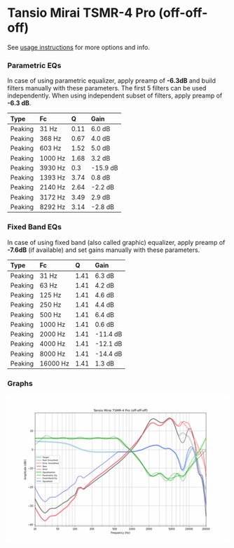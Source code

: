 # Tansio Mirai TSMR-4 Pro (off-off-off)
See [usage instructions](https://github.com/jaakkopasanen/AutoEq#usage) for more options and info.

### Parametric EQs
In case of using parametric equalizer, apply preamp of **-6.3dB** and build filters manually
with these parameters. The first 5 filters can be used independently.
When using independent subset of filters, apply preamp of **-6.3 dB**.

| Type    | Fc      |    Q | Gain     |
|:--------|:--------|:-----|:---------|
| Peaking | 31 Hz   | 0.11 | 6.0 dB   |
| Peaking | 368 Hz  | 0.67 | 4.0 dB   |
| Peaking | 603 Hz  | 1.52 | 5.0 dB   |
| Peaking | 1000 Hz | 1.68 | 3.2 dB   |
| Peaking | 3930 Hz | 0.3  | -15.9 dB |
| Peaking | 1393 Hz | 3.74 | 0.8 dB   |
| Peaking | 2140 Hz | 2.64 | -2.2 dB  |
| Peaking | 3172 Hz | 3.49 | 2.9 dB   |
| Peaking | 8292 Hz | 3.14 | -2.8 dB  |

### Fixed Band EQs
In case of using fixed band (also called graphic) equalizer, apply preamp of **-7.6dB**
(if available) and set gains manually with these parameters.

| Type    | Fc       |    Q | Gain     |
|:--------|:---------|:-----|:---------|
| Peaking | 31 Hz    | 1.41 | 6.3 dB   |
| Peaking | 63 Hz    | 1.41 | 4.2 dB   |
| Peaking | 125 Hz   | 1.41 | 4.6 dB   |
| Peaking | 250 Hz   | 1.41 | 4.4 dB   |
| Peaking | 500 Hz   | 1.41 | 6.4 dB   |
| Peaking | 1000 Hz  | 1.41 | 0.6 dB   |
| Peaking | 2000 Hz  | 1.41 | -11.4 dB |
| Peaking | 4000 Hz  | 1.41 | -12.1 dB |
| Peaking | 8000 Hz  | 1.41 | -14.4 dB |
| Peaking | 16000 Hz | 1.41 | 1.3 dB   |

### Graphs
![](./Tansio%20Mirai%20TSMR-4%20Pro%20(off-off-off).png)
